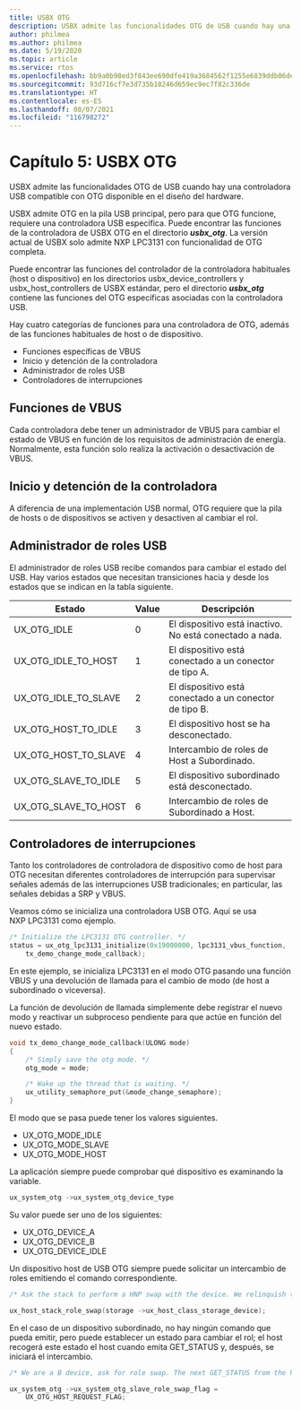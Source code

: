 ```yaml
---
title: USBX OTG
description: USBX admite las funcionalidades OTG de USB cuando hay una controladora USB compatible con OTG disponible en el diseño del hardware.
author: philmea
ms.author: philmea
ms.date: 5/19/2020
ms.topic: article
ms.service: rtos
ms.openlocfilehash: bb9a0b98ed3f843ee690dfe419a3684562f1255e6839ddb06ded9d8f6023adcc
ms.sourcegitcommit: 93d716cf7e3d735b18246d659ec9ec7f82c336de
ms.translationtype: HT
ms.contentlocale: es-ES
ms.lasthandoff: 08/07/2021
ms.locfileid: "116798272"
---
```

# <a name="chapter-5-usbx-otg"></a>Capítulo 5: USBX OTG

USBX admite las funcionalidades OTG de USB cuando hay una controladora USB compatible con OTG disponible en el diseño del hardware.

USBX admite OTG en la pila USB principal, pero para que OTG funcione, requiere una controladora USB específica. Puede encontrar las funciones de la controladora de USBX OTG en el directorio ***usbx_otg***. La versión actual de USBX solo admite NXP LPC3131 con funcionalidad de OTG completa.

Puede encontrar las funciones del controlador de la controladora habituales (host o dispositivo) en los directorios usbx_device_controllers y usbx_host_controllers de USBX estándar, pero el directorio ***usbx_otg*** contiene las funciones del OTG específicas asociadas con la controladora USB.

Hay cuatro categorías de funciones para una controladora de OTG, además de las funciones habituales de host o de dispositivo.

- Funciones específicas de VBUS
- Inicio y detención de la controladora
- Administrador de roles USB
- Controladores de interrupciones

## <a name="vbus-functions"></a>Funciones de VBUS

Cada controladora debe tener un administrador de VBUS para cambiar el estado de VBUS en función de los requisitos de administración de energía. Normalmente, esta función solo realiza la activación o desactivación de VBUS.

## <a name="start-and-stop-the-controller"></a>Inicio y detención de la controladora

A diferencia de una implementación USB normal, OTG requiere que la pila de hosts o de dispositivos se activen y desactiven al cambiar el rol.

## <a name="usb-role-manager"></a>Administrador de roles USB

El administrador de roles USB recibe comandos para cambiar el estado del USB. Hay varios estados que necesitan transiciones hacia y desde los estados que se indican en la tabla siguiente.

| Estado                    | Value | Descripción                                           |
| ------------------------ | ----- | ----------------------------------------------------- |
| UX_OTG_IDLE            | 0     | El dispositivo está inactivo. No está conectado a nada. |
| UX_OTG_IDLE_TO_HOST  | 1     | El dispositivo está conectado a un conector de tipo A.             |
| UX_OTG_IDLE_TO_SLAVE | 2     | El dispositivo está conectado a un conector de tipo B.             |
| UX_OTG_HOST_TO_IDLE  | 3     | El dispositivo host se ha desconectado.                          |
| UX_OTG_HOST_TO_SLAVE | 4     | Intercambio de roles de Host a Subordinado.                          |
| UX_OTG_SLAVE_TO_IDLE | 5     | El dispositivo subordinado está desconectado.                          |
| UX_OTG_SLAVE_TO_HOST | 6     | Intercambio de roles de Subordinado a Host.                          |

## <a name="interrupt-handlers"></a>Controladores de interrupciones

Tanto los controladores de controladora de dispositivo como de host para OTG necesitan diferentes controladores de interrupción para supervisar señales además de las interrupciones USB tradicionales; en particular, las señales debidas a SRP y VBUS.

Veamos cómo se inicializa una controladora USB OTG. Aquí se usa NXP LPC3131 como ejemplo.

```C
/* Initialize the LPC3131 OTG controller. */
status = ux_otg_lpc3131_initialize(0x19000000, lpc3131_vbus_function,
    tx_demo_change_mode_callback);
```

En este ejemplo, se inicializa LPC3131 en el modo OTG pasando una función VBUS y una devolución de llamada para el cambio de modo (de host a subordinado o viceversa).

La función de devolución de llamada simplemente debe registrar el nuevo modo y reactivar un subproceso pendiente para que actúe en función del nuevo estado.

```C
void tx_demo_change_mode_callback(ULONG mode)
{
    /* Simply save the otg mode. */
    otg_mode = mode;

    /* Wake up the thread that is waiting. */
    ux_utility_semaphore_put(&mode_change_semaphore);
}
```

El modo que se pasa puede tener los valores siguientes.

- UX_OTG_MODE_IDLE
- UX_OTG_MODE_SLAVE
- UX_OTG_MODE_HOST

La aplicación siempre puede comprobar qué dispositivo es examinando la variable.

```C
ux_system_otg ->ux_system_otg_device_type
```

Su valor puede ser uno de los siguientes:

- UX_OTG_DEVICE_A
- UX_OTG_DEVICE_B
- UX_OTG_DEVICE_IDLE

Un dispositivo host de USB OTG siempre puede solicitar un intercambio de roles emitiendo el comando correspondiente.

```C
/* Ask the stack to perform a HNP swap with the device. We relinquish the host role to A device. */

ux_host_stack_role_swap(storage ->ux_host_class_storage_device);
```

En el caso de un dispositivo subordinado, no hay ningún comando que pueda emitir, pero puede establecer un estado para cambiar el rol; el host recogerá este estado el host cuando emita GET_STATUS y, después, se iniciará el intercambio.

```C
/* We are a B device, ask for role swap. The next GET_STATUS from the host will get the status change and do the HNP. */

ux_system_otg ->ux_system_otg_slave_role_swap_flag =
    UX_OTG_HOST_REQUEST_FLAG;
```
